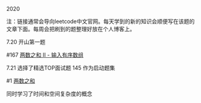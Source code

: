 2020

注：链接通常会导向leetcode中文官网。每天学到的新的知识会顺便写在该题的文章下面。每周会把刷到的题整理好放在个人博客上。

7.20  开山第一题

#167 [两数之和 II - 输入有序数组](https://leetcode-cn.com/problems/two-sum-ii-input-array-is-sorted/)

7.21 选择了精选TOP面试题 145 作为启动题集

#1 [两数之和](https://leetcode-cn.com/problems/two-sum/)

同时学习了时间和空间复杂度的概念

